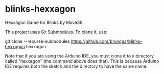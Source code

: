 # blinks-hexxagon
Hexxagon Game for Blinks by Move38.

This project uses Git Submodules. To clone it, use:

git clone --recurse-submodules https://github.com/brunoga/blinks-hexxagon hexxagon

Note that if you are using the Arduino IDE, you must clone it to a directory called "hexxagon" (the command above does that). This is because Arduino IDE requires both the sketch and the directory to have the same name.
 